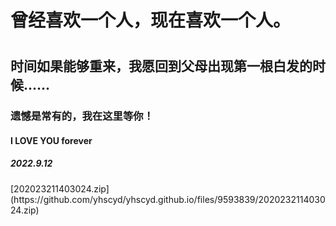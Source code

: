 
<h1>曾经喜欢一个人，现在喜欢一个人。<h1>
<h2>时间如果能够重来，我愿回到父母出现第一根白发的时候......</h2>
<h3>遗憾是常有的，我在这里等你！</h3>
  <h4>I  LOVE YOU forever</h4>
          <h5> 2022.9.12</h5>
[202023211403024.zip](https://github.com/yhscyd/yhscyd.github.io/files/9593839/202023211403024.zip)
